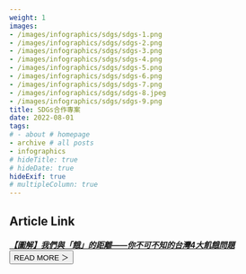```yaml
---
weight: 1
images:
- /images/infographics/sdgs/sdgs-1.png
- /images/infographics/sdgs/sdgs-2.png
- /images/infographics/sdgs/sdgs-3.png
- /images/infographics/sdgs/sdgs-4.png
- /images/infographics/sdgs/sdgs-5.png
- /images/infographics/sdgs/sdgs-6.png
- /images/infographics/sdgs/sdgs-7.png
- /images/infographics/sdgs/sdgs-8.jpeg
- /images/infographics/sdgs/sdgs-9.png
title: SDGs合作專案
date: 2022-08-01
tags:
# - about # homepage
- archive # all posts
- infographics
# hideTitle: true
# hideDate: true
hideExif: true
# multipleColumn: true
---
```


## Article Link

##### [【圖解】我們與「餓」的距離——你不可不知的台灣4大飢餓問題](https://www.thenewslens.com/feature/sdgs/156814)　<button class="right button is-dark is-small" onclick="window.location.href='https://www.thenewslens.com/feature/sdgs/156814'">READ MORE ＞</button>
